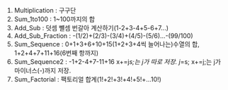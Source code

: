 1. Multiplication
: 구구단
2. Sum_1to100
: 1~100까지의 합
3. Add_Sub
: 덧셈 뺼셈 번갈아 계산하기(1-2+3-4+5-6+7...)
4. Add_Sub_Fraction
: -(1/2)+(2/3)-(3/4)+(4/5)-(5/6)...-(99/100)
5. Sum_Sequence
: 0+1+3+6+10+15(1+2+3+4씩 늘어나는)수열의 합, 1+2+4+7+11+16(6번째 항까지)
6. Sum_Sequence2
: -1+2-4+7-11+16 
x+=j*s;는 j가 따로 저장. j*=s; x+=j;는 j가 마이너스(-)까지 저장.
7. Sum_Factorial
: 팩토리얼 합계(1!+2!+3!+4!+5!+...10!)
